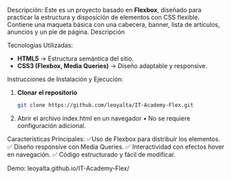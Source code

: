 Descripción:
Este es un proyecto basado en **Flexbox**, diseñado para practicar la estructura y disposición de elementos con CSS flexible. Contiene una maqueta básica con una cabecera, banner, lista de artículos, anuncios y un pie de página.
Descripción

Tecnologías Utilizadas:

- **HTML5** → Estructura semántica del sitio.
- **CSS3 (Flexbox, Media Queries)** → Diseño adaptable y responsive.

Instrucciones de Instalación y Ejecución:

1. **Clonar el repositorio**

   ```bash
   git clone https://github.com/leoyalta/IT-Academy-Flex.git
   ```

2. Abrir el archivo index.html en un navegador
   • No se requiere configuración adicional.

Características Principales:
✅Uso de Flexbox para distribuir los elementos.
✅ Diseño responsive con Media Queries.
✅ Interactividad con efectos hover en navegación.
✅ Código estructurado y fácil de modificar.

Demo:
leoyalta.github.io/IT-Academy-Flex/
